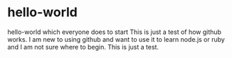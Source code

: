 # hello-world
hello-world which everyone does to start
This is just a test of how github works.  I am new to using github and want to use it to learn node.js or ruby and I am not sure where to begin.  This is just a test.
